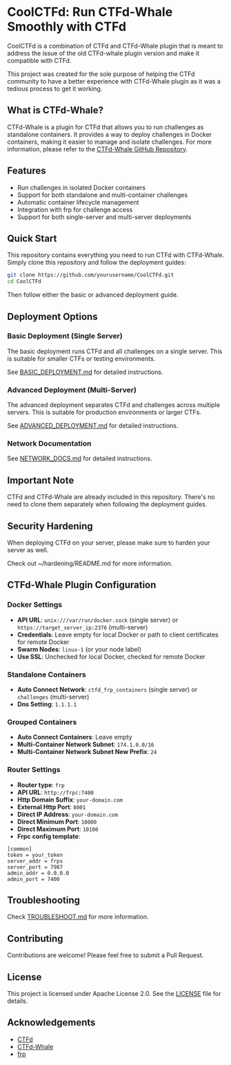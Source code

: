 # CoolCTFd: Run CTFd-Whale Smoothly with CTFd

CoolCTFd is a combination of CTFd and CTFd-Whale plugin that is meant to address the issue of the old CTFd-whale plugin version and make it compatible with CTFd.

This project was created for the sole purpose of helping the CTFd community to have a better experience with CTFd-Whale plugin as it was a tedious process to get it working.

## What is CTFd-Whale?

CTFd-Whale is a plugin for CTFd that allows you to run challenges as standalone containers. It provides a way to deploy challenges in Docker containers, making it easier to manage and isolate challenges. For more information, please refer to the [CTFd-Whale GitHub Repository](https://github.com/glzjin/CTFd-Whale).

## Features

- Run challenges in isolated Docker containers
- Support for both standalone and multi-container challenges
- Automatic container lifecycle management
- Integration with frp for challenge access
- Support for both single-server and multi-server deployments

## Quick Start

This repository contains everything you need to run CTFd with CTFd-Whale. Simply clone this repository and follow the deployment guides:

```bash
git clone https://github.com/yourusername/CoolCTFd.git
cd CoolCTFd
```

Then follow either the basic or advanced deployment guide.

## Deployment Options

### Basic Deployment (Single Server)

The basic deployment runs CTFd and all challenges on a single server. This is suitable for smaller CTFs or testing environments.

See [BASIC_DEPLOYMENT.md](BASIC_DEPLOYMENT.md) for detailed instructions.

### Advanced Deployment (Multi-Server)

The advanced deployment separates CTFd and challenges across multiple servers. This is suitable for production environments or larger CTFs.

See [ADVANCED_DEPLOYMENT.md](ADVANCED_DEPLOYMENT.md) for detailed instructions.

### Network Documentation

See [NETWORK_DOCS.md](NETWORK_DOCS.md) for detailed instructions.

## Important Note

CTFd and CTFd-Whale are already included in this repository. There's no need to clone them separately when following the deployment guides.

## Security Hardening

When deploying CTFd on your server, please make sure to harden your server as well.

Check out ~/hardening/README.md for more information.

## CTFd-Whale Plugin Configuration

### Docker Settings

- **API URL**: `unix:///var/run/docker.sock` (single server) or `https://target_server_ip:2376` (multi-server)
- **Credentials**: Leave empty for local Docker or path to client certificates for remote Docker
- **Swarm Nodes**: `linux-1` (or your node label)
- **Use SSL**: Unchecked for local Docker, checked for remote Docker

### Standalone Containers

- **Auto Connect Network**: `ctfd_frp_containers` (single server) or `challenges` (multi-server)
- **Dns Setting**: `1.1.1.1`

### Grouped Containers

- **Auto Connect Containers**: Leave empty
- **Multi-Container Network Subnet**: `174.1.0.0/16`
- **Multi-Container Network Subnet New Prefix**: `24`

### Router Settings

- **Router type**: `frp`
- **API URL**: `http://frpc:7400`
- **Http Domain Suffix**: `your-domain.com`
- **External Http Port**: `8001`
- **Direct IP Address**: `your-domain.com`
- **Direct Minimum Port**: `10000`
- **Direct Maximum Port**: `10100`
- **Frpc config template**:
```
[common]
token = your_token
server_addr = frps
server_port = 7987
admin_addr = 0.0.0.0
admin_port = 7400
```

## Troubleshooting

Check [TROUBLESHOOT.md](TROUBLESHOOT.md) for more information.

## Contributing

Contributions are welcome! Please feel free to submit a Pull Request.

## License

This project is licensed under Apache License 2.0. See the [LICENSE](LICENSE) file for details.

## Acknowledgements

- [CTFd](https://github.com/CTFd/CTFd)
- [CTFd-Whale](https://github.com/glzjin/CTFd-Whale)
- [frp](https://github.com/fatedier/frp)